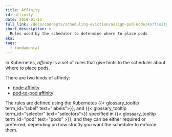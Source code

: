 ```yaml
---
title: Affinity
id: affinity
date: 2019-01-11
full_link: /docs/concepts/scheduling-eviction/assign-pod-node/#affinity-and-anti-affinity
short_description: >
  Rules used by the scheduler to determine where to place pods
aka:
tags:
  - fundamental
---
```


In Kubernetes, _affinity_ is a set of rules that give hints to the scheduler about where to place pods.

<!--more-->

There are two kinds of affinity:

- [node affinity](/docs/concepts/scheduling-eviction/assign-pod-node/#node-affinity)
- [pod-to-pod affinity](/docs/concepts/scheduling-eviction/assign-pod-node/#inter-pod-affinity-and-anti-affinity)

The rules are defined using the Kubernetes {{< glossary_tooltip term_id="label" text="labels">}},
and {{< glossary_tooltip term_id="selector" text="selectors">}} specified in {{< glossary_tooltip term_id="pod" text="pods" >}},
and they can be either required or preferred, depending on how strictly you want the scheduler to enforce them.
